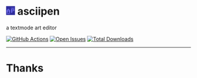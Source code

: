 # <img src="./data/asciipen.png" height="24" /> asciipen
a textmode art editor

[![GitHub Actions](https://img.shields.io/github/actions/workflow/status/pegvin/asciipen/ci.yml?style=flat-square)](https://github.com/pegvin/asciipen/actions/)
[![Open Issues](https://img.shields.io/github/issues/pegvin/asciipen?style=flat-square&color=%235cb85c)](https://github.com/pegvin/asciipen/issues)
[![Total Downloads](https://img.shields.io/github/downloads/pegvin/asciipen/total?style=flat-square)](https://github.com/pegvin/asciipen/releases/latest)

---
# Thanks
